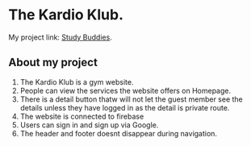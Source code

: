 # The Kardio Klub.


My project link: [Study Buddies](https://kardioklub-8494e.web.app).

## About my project
<ol>
    <li>The Kardio Klub is a gym website.</li>
    <li>People can view the services the website offers on Homepage.</li>
    <li>There is a detail button thatw will not let the guest member see the details unless they have logged in as the detail is private route.
    <li>The website is connected to firebase</li>
    <li>Users can sign in and sign up via Google.</li>
    <li>The header and footer doesnt disappear during navigation.</li>
</ol>